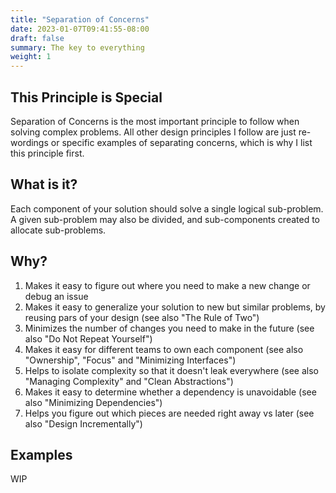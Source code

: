 ```yaml
---
title: "Separation of Concerns"
date: 2023-01-07T09:41:55-08:00
draft: false
summary: The key to everything
weight: 1
---
```


## This Principle is Special

Separation of Concerns is the most important principle to follow when solving complex problems. All other design principles I follow are just re-wordings or specific examples of separating concerns, which is why I list this principle first.

## What is it?

Each component of your solution should solve a single logical sub-problem. A given sub-problem may also be divided, and sub-components created to allocate sub-problems.

## Why?

1. Makes it easy to figure out where you need to make a new change or debug an issue
2. Makes it easy to generalize your solution to new but similar problems, by reusing pars of your design (see also "The Rule of Two")
3. Minimizes the number of changes you need to make in the future (see also "Do Not Repeat Yourself")
4. Makes it easy for different teams to own each component (see also "Ownership", "Focus" and "Minimizing Interfaces")
5. Helps to isolate complexity so that it doesn't leak everywhere (see also "Managing Complexity" and "Clean Abstractions")
6. Makes it easy to determine whether a dependency is unavoidable (see also "Minimizing Dependencies")
7. Helps you figure out which pieces are needed right away vs later (see also "Design Incrementally")

## Examples

WIP